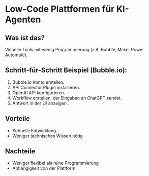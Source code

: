 # Low-Code Plattformen für KI-Agenten

## Was ist das?
Visuelle Tools mit wenig Programmierung (z.B. Bubble, Make, Power Automate).

## Schritt-für-Schritt Beispiel (Bubble.io):

1. Bubble.io Konto erstellen.
2. API Connector Plugin installieren.
3. OpenAI API konfigurieren.
4. Workflow erstellen, der Eingaben an ChatGPT sendet.
5. Antwort in der UI anzeigen.

## Vorteile
- Schnelle Entwicklung
- Weniger technisches Wissen nötig

## Nachteile
- Weniger flexibel als reine Programmierung
- Abhängigkeit von der Plattform
